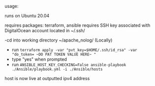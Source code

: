 usage:

runs on Ubuntu 20.04

requires packages: terraform, ansible
requires SSH key associated with DigitalOcean account located in ~/.ssh/

-cd into working directory ~/apache_nolog/ (Locally)
- run `terraform apply -var "pvt_key=$HOME/.ssh/id_rsa" -var "do_token= ~DO PAT TOKEN VALUE HERE~ "`
- type "yes" when prompted
- run `ANSIBLE_HOST_KEY_CHECKING=False ansible-playbook ./Ansible/playbook.yml -i ./Ansible/hosts`


host is now live at outputted ipv4 address
